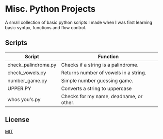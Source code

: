 # Misc. Python Projects

A small collection of basic python scripts I made when I was first learning basic syntax, functions and flow control.

## Scripts

| Script | Function |
|---|---|
| check_palindrome.py | Checks if a string is a palindrome. |
| check_vowels.py | Returns number of vowels in a string. |
| number_game.py | Simple number guessing game. |
| UPPER.PY | Converts a string to uppercase |
| whos you's.py | Checks for my name, deadname, or other. |

## License

[MIT](https://choosealicense.com/licenses/mit/)